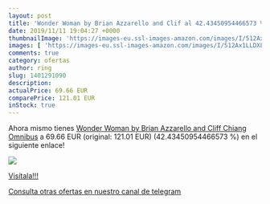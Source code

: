 ```yaml
---
layout: post
title: 'Wonder Woman by Brian Azzarello and Clif al 42.43450954466573 % de descuento'
date: 2019/11/11 19:04:27 +0000
thumbnailImage: 'https://images-eu.ssl-images-amazon.com/images/I/512Ax1LLDXL._SL200_.jpg'
images: [ 'https://images-eu.ssl-images-amazon.com/images/I/512Ax1LLDXL._SL200_.jpg' ]
comments: true
category: ofertas
author: ring
slug: 1401291090
description:
actualPrice: 69.66 EUR
comparePrice: 121.01 EUR
inStock: true
---
```


Ahora mismo tienes [Wonder Woman by Brian Azzarello and Cliff Chiang Omnibus](https://www.amazon.com/dp/1401291090/?tag=redken08-20) a 69.66 EUR (original: 121.01 EUR) (42.43450954466573 %) en el siguiente enlace!

[![](https://images-eu.ssl-images-amazon.com/images/I/512Ax1LLDXL._SL200_.jpg)](https://www.amazon.com/dp/1401291090/?tag=redken08-20)

[Visítala!!!](https://www.amazon.com/dp/1401291090/?tag=redken08-20)

[Consulta otras ofertas en nuestro canal de telegram](https://t.me/s/ofertas25)
